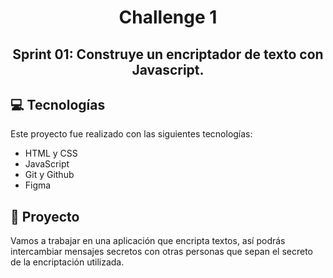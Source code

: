 <h1 align="center">Challenge 1</h1>

<h2 align="center"> Sprint 01: Construye un encriptador de texto con Javascript.</h2>

## 💻 Tecnologías 

Este proyecto fue realizado con las siguientes tecnologías:

- HTML y CSS
- JavaScript
- Git y Github
- Figma


## 📝 Proyecto
Vamos a trabajar en una aplicación que encripta textos, así podrás intercambiar mensajes secretos con otras personas que sepan el secreto de la encriptación utilizada.